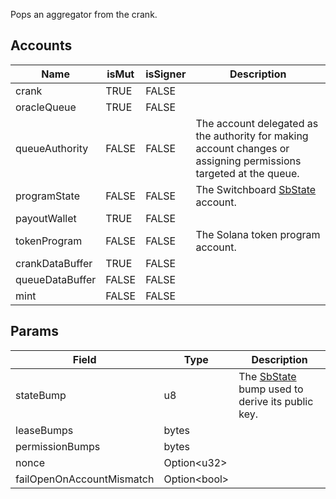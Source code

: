 Pops an aggregator from the crank.

## Accounts

| Name            | isMut | isSigner | Description                                                                                                       |
| --------------- | ----- | -------- | ----------------------------------------------------------------------------------------------------------------- |
| crank           | TRUE  | FALSE    |                                                                                                                   |
| oracleQueue     | TRUE  | FALSE    |                                                                                                                   |
| queueAuthority  | FALSE | FALSE    | The account delegated as the authority for making account changes or assigning permissions targeted at the queue. |
| programState    | FALSE | FALSE    | The Switchboard [SbState](/idl/accounts/SbState) account.                                                         |
| payoutWallet    | TRUE  | FALSE    |                                                                                                                   |
| tokenProgram    | FALSE | FALSE    | The Solana token program account.                                                                                 |
| crankDataBuffer | TRUE  | FALSE    |                                                                                                                   |
| queueDataBuffer | FALSE | FALSE    |                                                                                                                   |
| mint            | FALSE | FALSE    |                                                                                                                   |

## Params

| Field                     | Type               | Description                                                              |
| ------------------------- | ------------------ | ------------------------------------------------------------------------ |
| stateBump                 | u8                 | The [SbState](/idl/accounts/SbState) bump used to derive its public key. |
| leaseBumps                | bytes              |                                                                          |
| permissionBumps           | bytes              |                                                                          |
| nonce                     | Option&lt;u32&gt;  |                                                                          |
| failOpenOnAccountMismatch | Option&lt;bool&gt; |                                                                          |
